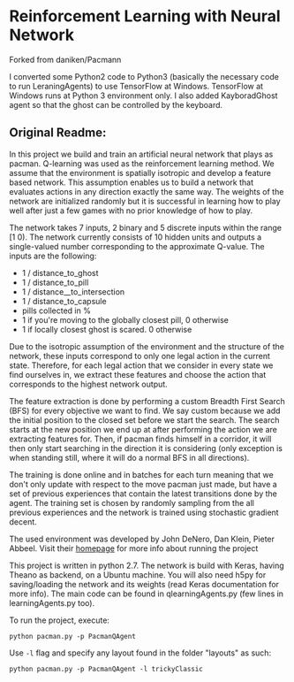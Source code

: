 # Reinforcement Learning with Neural Network

Forked from daniken/Pacmann

I converted some Python2 code to Python3 (basically the necessary code to run LeraningAgents) to use TensorFlow at Windows. 
TensorFlow at Windows runs at Python 3 environment only.
I also added KayboradGhost agent so that the ghost can be controlled by the keyboard.

## Original Readme:


In this project we build and train an artificial neural network that plays as pacman. Q-learning was used as the reinforcement learning method. We assume that the environment is spatially isotropic and develop a feature based network. This assumption enables us to build a network that evaluates actions in any direction exactly the same way. The weights of the network are initialized randomly but it is successful in learning how to play well after just a few games with no prior knowledge of how to play. 

The network takes 7 inputs, 2 binary and 5 discrete inputs within the range [1 0). The network currently consists of 10 hidden units and outputs a single-valued number corresponding to the approximate Q-value. The inputs are the following:

* 1 / distance_to_ghost
* 1 / distance_to_pill
* 1 / distance__to_intersection
* 1 / distance_to_capsule
* pills collected in %
* 1 if you're moving to the globally closest pill, 0 otherwise
* 1 if locally closest ghost is scared. 0 otherwise

Due to the isotropic assumption of the environment and the structure of the network, these inputs correspond to only one legal action in the current state. Therefore, for each legal action that we consider in every state we find ourselves in, we extract these features and choose the action that corresponds to the highest network output. 

The feature extraction is done by performing a custom Breadth First Search (BFS) for every objective we want to find. We say custom because we add the initial position to the closed set before we start the search. The search starts at the new position we end up at after performing the action we are extracting features for. Then, if pacman finds himself in a corridor, it will then only start searching in the direction it is considering (only exception is when standing still, where it will do a normal BFS in all directions).

The training is done online and in batches for each turn meaning that we don't only update with respect to the move pacman just made, but have a set of previous experiences that contain the latest transitions done by the agent. The training set is chosen by randomly sampling from the all previous experiences and the network is trained using stochastic gradient decent.

The used environment was developed by John DeNero, Dan Klein, Pieter Abbeel. Visit their [homepage](http://ai.berkeley.edu/project_overview.html) for more info about running the project 

This project is written in python 2.7. The network is build with Keras, having Theano as backend, on a Ubuntu machine. You will also need h5py for saving/loading the network and its weights (read Keras documentation for more info). The main code can be found in qlearningAgents.py  (few lines in learningAgents.py too).

To run the project, execute:

`python pacman.py -p PacmanQAgent`

Use `-l` flag and specify any layout found in the folder "layouts" as such:

`python pacman.py -p PacmanQAgent -l trickyClassic`


